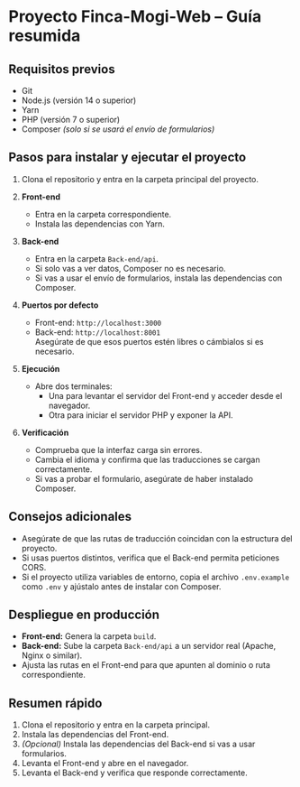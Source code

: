 # Proyecto Finca-Mogi-Web – Guía resumida

## Requisitos previos

- Git
- Node.js (versión 14 o superior)
- Yarn
- PHP (versión 7 o superior)
- Composer *(solo si se usará el envío de formularios)*

## Pasos para instalar y ejecutar el proyecto

1. Clona el repositorio y entra en la carpeta principal del proyecto.

2. **Front-end**  
   - Entra en la carpeta correspondiente.  
   - Instala las dependencias con Yarn.

3. **Back-end**  
   - Entra en la carpeta `Back-end/api`.  
   - Si solo vas a ver datos, Composer no es necesario.  
   - Si vas a usar el envío de formularios, instala las dependencias con Composer.

4. **Puertos por defecto**  
   - Front-end: `http://localhost:3000`  
   - Back-end: `http://localhost:8001`  
   Asegúrate de que esos puertos estén libres o cámbialos si es necesario.

5. **Ejecución**  
   - Abre dos terminales:  
     - Una para levantar el servidor del Front-end y acceder desde el navegador.  
     - Otra para iniciar el servidor PHP y exponer la API.

6. **Verificación**  
   - Comprueba que la interfaz carga sin errores.  
   - Cambia el idioma y confirma que las traducciones se cargan correctamente.  
   - Si vas a probar el formulario, asegúrate de haber instalado Composer.

## Consejos adicionales

- Asegúrate de que las rutas de traducción coincidan con la estructura del proyecto.
- Si usas puertos distintos, verifica que el Back-end permita peticiones CORS.
- Si el proyecto utiliza variables de entorno, copia el archivo `.env.example` como `.env` y ajústalo antes de instalar con Composer.

## Despliegue en producción

- **Front-end:** Genera la carpeta `build`.
- **Back-end:** Sube la carpeta `Back-end/api` a un servidor real (Apache, Nginx o similar).
- Ajusta las rutas en el Front-end para que apunten al dominio o ruta correspondiente.

## Resumen rápido

1. Clona el repositorio y entra en la carpeta principal.  
2. Instala las dependencias del Front-end.  
3. *(Opcional)* Instala las dependencias del Back-end si vas a usar formularios.  
4. Levanta el Front-end y abre en el navegador.  
5. Levanta el Back-end y verifica que responde correctamente.
